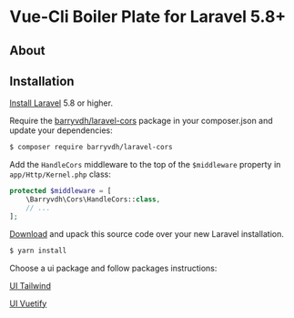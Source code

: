 # Vue-Cli Boiler Plate for Laravel 5.8+

## About


## Installation

[Install Laravel](https://laravel.com/docs/5.8) 5.8 or higher.

Require the [barryvdh/laravel-cors](https://github.com/barryvdh/laravel-cors) package in your composer.json and update your dependencies:

```sh
$ composer require barryvdh/laravel-cors
```

Add the `HandleCors` middleware to the top of the `$middleware` property in `app/Http/Kernel.php` class:

```php
protected $middleware = [
    \Barryvdh\Cors\HandleCors::class,
    // ...
];
```
[Download](https://github.com/laracli/core/archive/master.zip) and upack this source code over your new Laravel installation.

```sh
$ yarn install
```

Choose a ui package and follow packages instructions:

[UI Tailwind](https://github.com/laracli/ui-tailwind)

[UI Vuetify](https://github.com/laracli/ui-vuetify)
